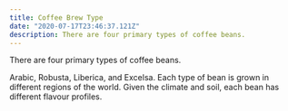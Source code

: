 ```yaml
---
title: Coffee Brew Type
date: "2020-07-17T23:46:37.121Z"
description: There are four primary types of coffee beans.
---
```


There are four primary types of coffee beans. 

Arabic, Robusta, Liberica, and Excelsa. Each type of bean is grown in different regions of the world. Given the climate and soil, each bean has different flavour profiles.
